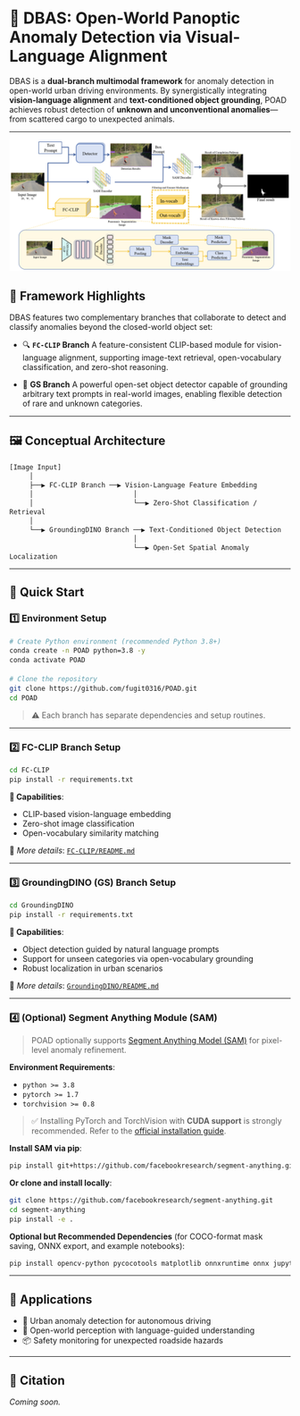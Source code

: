 # 🚀 DBAS: Open-World Panoptic Anomaly Detection via Visual-Language Alignment

DBAS is a **dual-branch multimodal framework** for anomaly detection in open-world urban driving environments. By synergistically integrating **vision-language alignment** and **text-conditioned object grounding**, POAD achieves robust detection of **unknown and unconventional anomalies**—from scattered cargo to unexpected animals.

---
![Framework Overview](vis519.png)

## 🧠 Framework Highlights

DBAS features two complementary branches that collaborate to detect and classify anomalies beyond the closed-world object set:

* 🔍 **`FC-CLIP` Branch**
  A feature-consistent CLIP-based module for vision-language alignment, supporting image-text retrieval, open-vocabulary classification, and zero-shot reasoning.

* 🤭 **GS Branch**
  A powerful open-set object detector capable of grounding arbitrary text prompts in real-world images, enabling flexible detection of rare and unknown categories.

---

## 🖼️ Conceptual Architecture

```
[Image Input]
     │
     ├──▶ FC-CLIP Branch ──▶ Vision-Language Feature Embedding
     │                         │
     │                         └──▶ Zero-Shot Classification / Retrieval
     │
     └──▶ GroundingDINO Branch ──▶ Text-Conditioned Object Detection
                               │
                               └──▶ Open-Set Spatial Anomaly Localization
```

---

## 🚀 Quick Start

### 1️⃣ Environment Setup

```bash
# Create Python environment (recommended Python 3.8+)
conda create -n POAD python=3.8 -y
conda activate POAD

# Clone the repository
git clone https://github.com/fugit0316/POAD.git
cd POAD
```

> ⚠️ Each branch has separate dependencies and setup routines.

---

### 2️⃣ FC-CLIP Branch Setup

```bash
cd FC-CLIP
pip install -r requirements.txt
```

**🔧 Capabilities**:

* CLIP-based vision-language embedding
* Zero-shot image classification
* Open-vocabulary similarity matching

📄 *More details*: [`FC-CLIP/README.md`](./FC-CLIP/README.md)

---

### 3️⃣ GroundingDINO (GS) Branch Setup

```bash
cd GroundingDINO
pip install -r requirements.txt
```

**🔧 Capabilities**:

* Object detection guided by natural language prompts
* Support for unseen categories via open-vocabulary grounding
* Robust localization in urban scenarios

📄 *More details*: [`GroundingDINO/README.md`](./GroundingDINO/README.md)

---

### 4️⃣ (Optional) Segment Anything Module (SAM)

> POAD optionally supports [Segment Anything Model (SAM)](https://github.com/facebookresearch/segment-anything) for pixel-level anomaly refinement.

**Environment Requirements**:

* `python >= 3.8`
* `pytorch >= 1.7`
* `torchvision >= 0.8`

> ✅ Installing PyTorch and TorchVision with **CUDA support** is strongly recommended. Refer to the [official installation guide](https://pytorch.org/get-started/locally/).

**Install SAM via pip**:

```bash
pip install git+https://github.com/facebookresearch/segment-anything.git
```

**Or clone and install locally**:

```bash
git clone https://github.com/facebookresearch/segment-anything.git
cd segment-anything
pip install -e .
```

**Optional but Recommended Dependencies** (for COCO-format mask saving, ONNX export, and example notebooks):

```bash
pip install opencv-python pycocotools matplotlib onnxruntime onnx jupyter
```

---

## 📌 Applications

* 🚗 Urban anomaly detection for autonomous driving
* 🧠 Open-world perception with language-guided understanding
* 📦 Safety monitoring for unexpected roadside hazards

---

## 💼 Citation

*Coming soon.*
